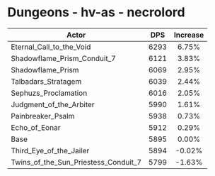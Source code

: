 # Dungeons - hv-as - necrolord
| Actor | DPS | Increase |
|---|:---:|:---:|
|Eternal_Call_to_the_Void|6293|6.75%|
|Shadowflame_Prism_Conduit_7|6121|3.83%|
|Shadowflame_Prism|6069|2.95%|
|Talbadars_Stratagem|6039|2.44%|
|Sephuzs_Proclamation|6016|2.05%|
|Judgment_of_the_Arbiter|5990|1.61%|
|Painbreaker_Psalm|5938|0.73%|
|Echo_of_Eonar|5912|0.29%|
|Base|5895|0.00%|
|Third_Eye_of_the_Jailer|5894|-0.02%|
|Twins_of_the_Sun_Priestess_Conduit_7|5799|-1.63%|
